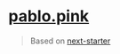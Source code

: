 # [pablo.pink](https://pablo.pink)

> Based on [next-starter](https://github.com/pablopunk/next-starter)
